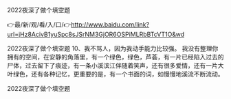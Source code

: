 2022夜深了做个填空题

👉最/新/观/看/入/口/👉http://www.baidu.com/link?url=jHz8AcivB1yuSpc8sJSrNM3GjOR6OSPiMLRbBTcVT1O&wd

2022夜深了做个填空题	10、我不骂人，因为我动手能力比较强。
我没有整理你拥有的空间，在安静的角落里，有一个绿色，绿色，芦荟，有一片已经陷入过去的尸体，过去留下了痕迹，有一条小溪滨江伴随着笑声，还有很多爱情，还有一片大叶绿色，还有各种记忆，更重要的是，有一个书面的词，如慢慢地溪流不断流动。


2022夜深了做个填空题
